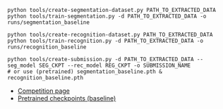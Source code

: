 ```shell
python tools/create-segmentation-dataset.py PATH_TO_EXTRACTED_DATA
python tools/train-segmentation.py -d PATH_TO_EXTRACTED_DATA -o runs/segmentation_baseline

python tools/create-recognition-dataset.py PATH_TO_EXTRACTED_DATA
python tools/train-recognition.py -d PATH_TO_EXTRACTED_DATA -o runs/recognition_baseline

python tools/create-submission.py -d PATH_TO_EXTRACTED_DATA --seg_model SEG_CKPT --rec_model REG_CKPT -o SUBMISSION_NAME
# or use (pretrained) segmentation_baseline.pth & recognition_baseline.pth
```

* [Competition page](https://www.kaggle.com/t/95f1ebb17fe34681a7b6a00fb01a3562)
* [Pretrained checkpoints (baseline)](https://disk.yandex.ru/d/O1s4217MMbpwHw)

